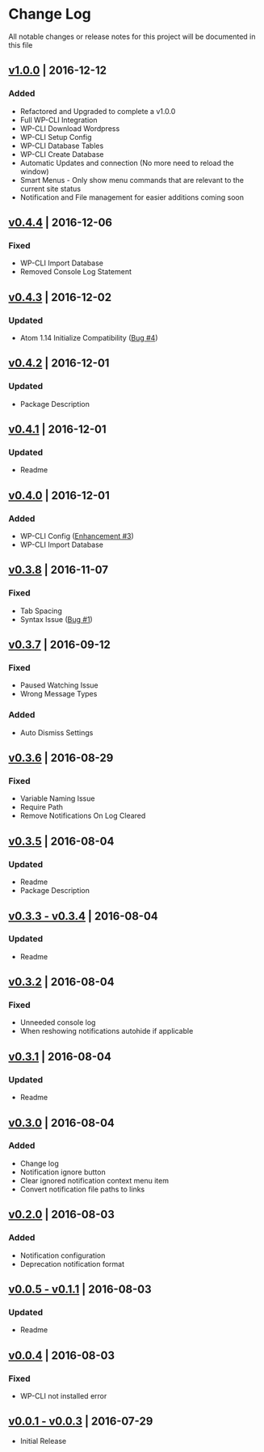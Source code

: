 # Change Log
All notable changes or release notes for this project will be documented in this file

## [v1.0.0](https://github.com/peterjohnhunt/wordpress-suite/compare/v0.4.4...v1.0.0) | 2016-12-12
### Added
 - Refactored and Upgraded to complete a v1.0.0
 - Full WP-CLI Integration
 - WP-CLI Download Wordpress
 - WP-CLI Setup Config
 - WP-CLI Database Tables
 - WP-CLI Create Database
 - Automatic Updates and connection (No more need to reload the window)
 - Smart Menus - Only show menu commands that are relevant to the current site status
 - Notification and File management for easier additions coming soon

## [v0.4.4](https://github.com/peterjohnhunt/wordpress-suite/compare/v0.4.3...v0.4.4) | 2016-12-06
### Fixed
 - WP-CLI Import Database
 - Removed Console Log Statement

## [v0.4.3](https://github.com/peterjohnhunt/wordpress-suite/compare/v0.4.2...v0.4.3) | 2016-12-02
### Updated
 - Atom 1.14 Initialize Compatibility ([Bug #4](https://github.com/peterjohnhunt/wordpress-suite/issues/4))

## [v0.4.2](https://github.com/peterjohnhunt/wordpress-suite/compare/v0.4.1...v0.4.2) | 2016-12-01
### Updated
 - Package Description

## [v0.4.1](https://github.com/peterjohnhunt/wordpress-suite/compare/v0.4.0...v0.4.1) | 2016-12-01
### Updated
 - Readme

## [v0.4.0](https://github.com/peterjohnhunt/wordpress-suite/compare/v0.3.8...v0.4.0) | 2016-12-01
### Added
 - WP-CLI Config ([Enhancement #3](https://github.com/peterjohnhunt/wordpress-suite/issues/3))
 - WP-CLI Import Database

## [v0.3.8](https://github.com/peterjohnhunt/wordpress-suite/compare/v0.3.7...v0.3.8) | 2016-11-07
### Fixed
 - Tab Spacing
 - Syntax Issue ([Bug #1](https://github.com/peterjohnhunt/wordpress-suite/issues/1))

## [v0.3.7](https://github.com/peterjohnhunt/wordpress-suite/compare/v0.3.6...v0.3.7) | 2016-09-12
### Fixed
 - Paused Watching Issue
 - Wrong Message Types

### Added
 - Auto Dismiss Settings

## [v0.3.6](https://github.com/peterjohnhunt/wordpress-suite/compare/v0.3.5...v0.3.6) | 2016-08-29
### Fixed
 - Variable Naming Issue
 - Require Path
 - Remove Notifications On Log Cleared

## [v0.3.5](https://github.com/peterjohnhunt/wordpress-suite/compare/v0.3.4...v0.3.5) | 2016-08-04
### Updated
 - Readme
 - Package Description

## [v0.3.3 - v0.3.4](https://github.com/peterjohnhunt/wordpress-suite/compare/v0.3.2...v0.3.4) | 2016-08-04
### Updated
 - Readme

## [v0.3.2](https://github.com/peterjohnhunt/wordpress-suite/compare/v0.3.1...v0.3.2) | 2016-08-04
### Fixed
 - Unneeded console log
 - When reshowing notifications autohide if applicable

## [v0.3.1](https://github.com/peterjohnhunt/wordpress-suite/compare/v0.3.0...v0.3.1) | 2016-08-04
### Updated
 - Readme

## [v0.3.0](https://github.com/peterjohnhunt/wordpress-suite/compare/v0.2.0...v0.3.0) | 2016-08-04
### Added
- Change log
- Notification ignore button
- Clear ignored notification context menu item
- Convert notification file paths to links

## [v0.2.0](https://github.com/peterjohnhunt/wordpress-suite/compare/v0.1.1...v0.2.0) | 2016-08-03
### Added
- Notification configuration
- Deprecation notification format

## [v0.0.5 - v0.1.1](https://github.com/peterjohnhunt/wordpress-suite/compare/v0.1.0...v0.1.1) | 2016-08-03
### Updated
- Readme

## [v0.0.4](https://github.com/peterjohnhunt/wordpress-suite/compare/v0.0.3...v0.0.4) | 2016-08-03
### Fixed
- WP-CLI not installed error

## [v0.0.1 - v0.0.3](https://github.com/peterjohnhunt/wordpress-suite/compare/v0.0.1...v0.0.3) | 2016-07-29
- Initial Release